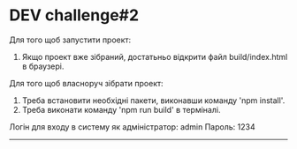 **DEV challenge#2**
===
Для того щоб запустити проект:

1) Якщо проект вже зiбраний, достатьньо вiдкрити файл build/index.html в браузерi.

Для того щоб власноруч зiбрати проект:

1) Треба встановити необхiднi пакети, виконавши команду 'npm install'.
2) Треба виконати команду 'npm run build' в термiналi.

Логiн для входу в систему як адмiнiстратор: admin
Пароль: 1234

---
